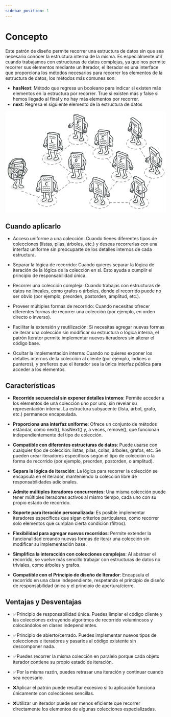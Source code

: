 ```yaml
---
sidebar_position: 1
---
```


# Concepto

Este patrón de diseño permite recorrer una estructura de datos sin que sea necesario conocer la estructura interna de la misma. Es especialmente útil cuando trabajamos con estructuras de datos complejas, ya que nos permite recorrer sus elementos mediante un Iterador, el Iterador es una interface que proporciona los métodos necesarios para recorrer los elementos de la estructura de datos, los métodos más comunes son:

- __hasNext__: Método que regresa un booleano para indicar si existen más elementos en la estructura por recorrer. True si existen más y false si hemos llegado al final y no hay más elementos por recorrer.
- __next__: Regresa el siguiente elemento de la estructura de datos

![Patron Iterator](./img/iterator-es.png)

## Cuando aplicarlo

- Acceso uniforme a una colección:
Cuando tienes diferentes tipos de colecciones (listas, pilas, árboles, etc.) y deseas recorrerlas con una interfaz uniforme sin preocuparte de los detalles internos de cada estructura.

- Separar la lógica de recorrido:
Cuando quieres separar la lógica de iteración de la lógica de la colección en sí. Esto ayuda a cumplir el principio de responsabilidad única.

- Recorrer una colección compleja:
Cuando trabajas con estructuras de datos no lineales, como grafos o árboles, donde el recorrido puede no ser obvio (por ejemplo, preorden, postorden, amplitud, etc.).

- Proveer múltiples formas de recorrido:
Cuando necesitas ofrecer diferentes formas de recorrer una colección (por ejemplo, en orden directo o inverso).

- Facilitar la extensión y reutilización:
Si necesitas agregar nuevas formas de iterar una colección sin modificar su estructura o lógica interna, el patrón Iterator permite implementar nuevos iteradores sin alterar el código base.

- Ocultar la implementación interna:
Cuando no quieres exponer los detalles internos de la colección al cliente (por ejemplo, índices o punteros), y prefieres que el iterador sea la única interfaz pública para acceder a los elementos.

## Características

- **Recorrido secuencial sin exponer detalles internos**:
Permite acceder a los elementos de una colección uno por uno, sin revelar su representación interna.
La estructura subyacente (lista, árbol, grafo, etc.) permanece encapsulada.

- **Proporciona una interfaz uniforme**:
Ofrece un conjunto de métodos estándar, como next(), hasNext() y, a veces, remove(), que funcionan independientemente del tipo de colección.

- **Compatible con diferentes estructuras de datos**:
Puede usarse con cualquier tipo de colección: listas, pilas, colas, árboles, grafos, etc.
Se pueden crear iteradores específicos según el tipo de colección o la forma de recorrido (por ejemplo, preorden, postorden, o amplitud).

- **Separa la lógica de iteración**:
La lógica para recorrer la colección se encapsula en el iterador, manteniendo la colección libre de responsabilidades adicionales.

- **Admite múltiples iteradores concurrentes**:
Una misma colección puede tener múltiples iteradores activos al mismo tiempo, cada uno con su propio estado de recorrido.

- **Soporte para iteración personalizada**:
Es posible implementar iteradores específicos que sigan criterios particulares, como recorrer solo elementos que cumplan cierta condición (filtros).

- **Flexibilidad para agregar nuevos recorridos**:
Permite extender la funcionalidad creando nuevas formas de iterar una colección sin modificar su implementación base.

- **Simplifica la interacción con colecciones complejas**:
Al abstraer el recorrido, se vuelve más sencillo trabajar con estructuras de datos no triviales, como árboles y grafos.

- **Compatible con el Principio de diseño de Iterador**:
Encapsula el recorrido en una clase independiente, respetando el principio de diseño de responsabilidad única y el principio de apertura/cierre.

## Ventajas y Desventajas

- ✅Principio de responsabilidad única. Puedes limpiar el código cliente y las colecciones extrayendo algoritmos de recorrido voluminosos y colocándolos en clases independientes.

- ✅Principio de abierto/cerrado. Puedes implementar nuevos tipos de colecciones e iteradores y pasarlos al código existente sin descomponer nada.

- ✅Puedes recorrer la misma colección en paralelo porque cada objeto iterador contiene su propio estado de iteración.

- ✅Por la misma razón, puedes retrasar una iteración y continuar cuando sea necesario.

- ❌Aplicar el patrón puede resultar excesivo si tu aplicación funciona únicamente con colecciones sencillas.

- ❌Utilizar un iterador puede ser menos eficiente que recorrer directamente los elementos de algunas colecciones especializadas.